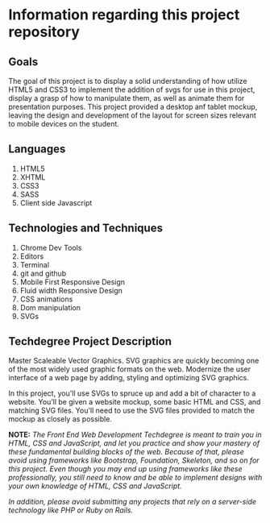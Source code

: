 # Information regarding this project repository

## Goals
  The goal of this project is to display a solid understanding of how utilize HTML5 and CSS3 to implement the addition of svgs for use in this project, display a grasp of how to manipulate them, as well as animate them for presentation purposes. This project provided a desktop anf tablet mockup, leaving the design and development of the layout for screen sizes relevant to mobile devices on the student.

## Languages
  1. HTML5
  2. XHTML
  3. CSS3
  4. SASS
  5. Client side Javascript

## Technologies and Techniques
  1. Chrome Dev Tools
  2. Editors
  3. Terminal
  4. git and github
  5. Mobile First Responsive Design
  6. Fluid width Responsive Design
  7. CSS animations
  8. Dom manipulation
  9. SVGs

## Techdegree Project Description
  Master Scaleable Vector Graphics. SVG graphics are quickly becoming one of the most widely used graphic formats on the web. Modernize the user interface of a web page by adding, styling and optimizing SVG graphics.

  In this project, you'll use SVGs to spruce up and add a bit of character to a website. You’ll be given a website mockup, some basic HTML and CSS, and matching SVG files. You'll need to use the SVG files provided to match the mockup as closely as possible.

  **NOTE:** _The Front End Web Development Techdegree is meant to train you in HTML, CSS and JavaScript, and let you practice and show your mastery of these fundamental building blocks of the web. Because of that, please avoid using frameworks like Bootstrap, Foundation, Skeleton, and so on for this project. Even though you may end up using frameworks like these professionally, you still need to know and be able to implement designs with your own knowledge of HTML, CSS and JavaScript._

  _In addition, please avoid submitting any projects that rely on a server-side technology like PHP or Ruby on Rails._

